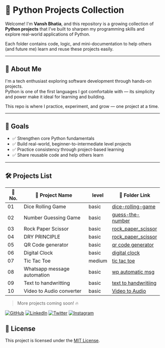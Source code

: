 # 🐍 Python Projects Collection

Welcome! I'm **Vansh Bhatia**, and this repository is a growing collection of **Python projects** that I’ve built to sharpen my programming skills and explore real-world applications of Python.

Each folder contains code, logic, and mini-documentation to help others (and future me) learn and reuse these projects easily.

---

## 👤 About Me

I'm a tech enthusiast exploring software development through hands-on projects.  
Python is one of the first languages I got comfortable with — its simplicity and power make it ideal for learning and building.

This repo is where I practice, experiment, and grow — one project at a time.

---

## 🎯 Goals

- ✅ Strengthen core Python fundamentals  
- ✅ Build real-world, beginner-to-intermediate level projects  
- ✅ Practice consistency through project-based learning  
- ✅ Share reusable code and help others learn  

---

## 🛠️ Projects List

| 🔢 No. | 📁 Project Name             | level                                | 🔗 Folder Link       |
|-------|-----------------------------|-----------------------------------------------|----------------------|
| 01    | Dice Rolling Game           | basic             | [dice-rolling-game](basic_projects/dice-rolling-game) |
| 02    | Number Guessing Game        | basic| [guess-the-number](basic_projects/number-guessing-game) |
| 03    | Rock Paper Scissor       | basic| [rock_paper_scissor](basic_projects/rock_paper_scissor) |
| 04    | DRY PRINCIPLE       | basic| [rock_paper_scissor](basic_projects/rock_paper_scissor) |
| 05    | QR Code generator       | basic| [qr code generator](basic_projects/qr-code-generator) |
| 06    | Digital Clock       | basic| [digital clock](basic_projects/digital_clock) |
| 07    | Tic Tac Toe       | medium| [tic tac toe](medium_projects/tic-tac-toe) |
| 08    | Whatsapp message automation       | basic| [wp automatic msg](basic_projects/wp-automatic-msg) |
| 09    | Text to handwritting       | basic| [text to handwritiing](basic_projects/text-to-handwritting) |
| 10    | Video to Audio converter       | basic| [Video to Audio](basic_projects/video-to-audio) |

> More projects coming soon! 🔥



[![GitHub](https://img.shields.io/badge/GitHub-%2312100E.svg?logo=github&logoColor=white)](https://github.com/VanshBhatia2007)
[![LinkedIn](https://img.shields.io/badge/LinkedIn-%230077B5.svg?logo=linkedin&logoColor=white)](https://www.linkedin.com/in/vansh-bhatia-76311422a?utm_source=share&utm_campaign=share_via&utm_content=profile&utm_medium=android_app)
[![Twitter](https://img.shields.io/badge/Twitter-%231DA1F2.svg?logo=twitter&logoColor=white)](https://x.com/vanshb335?t=wYs66CkM2erUVwvaAjvuSw&s=09)
[![Instagram](https://img.shields.io/badge/Instagram-%23E4405F.svg?logo=instagram&logoColor=white)](https://www.instagram.com/vanshbhatia15?igsh=ZGs1c3Bha3UwMTk=)

## 📄 License

This project is licensed under the [MIT License](LICENSE).
